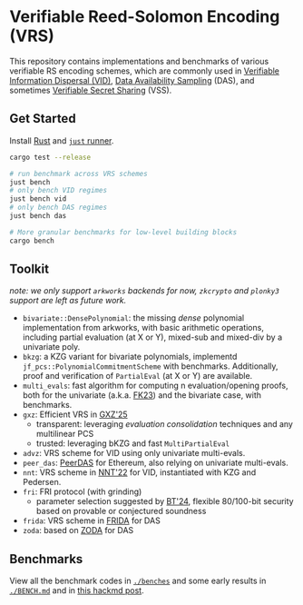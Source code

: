 # Verifiable Reed-Solomon Encoding (VRS)

This repository contains implementations and benchmarks of various verifiable RS encoding schemes, which are commonly used in [Verifiable Information Dispersal (VID)](https://decentralizedthoughts.github.io/2024-08-08-vid/), [Data Availability Sampling](https://www.paradigm.xyz/2022/08/das) (DAS), and sometimes [Verifiable Secret Sharing](https://en.wikipedia.org/wiki/Verifiable_secret_sharing) (VSS).

## Get Started

Install [Rust](https://www.rust-lang.org/) and [`just` runner](https://just.systems/).

``` sh
cargo test --release

# run benchmark across VRS schemes
just bench 
# only bench VID regimes
just bench vid
# only bench DAS regimes
just bench das

# More granular benchmarks for low-level building blocks
cargo bench
```

## Toolkit

_note: we only support `arkworks` backends for now, `zkcrypto` and `plonky3` support are left as future work._

- `bivariate::DensePolynomial`: the missing _dense_ polynomial implementation from arkworks, with basic arithmetic operations, including partial evaluation (at X or Y), mixed-sub and mixed-div by a univariate poly.
- `bkzg`: a KZG variant for bivariate polynomials, implementd `jf_pcs::PolynomialCommitmentScheme` with benchmarks. Additionally, proof and verification of `PartialEval` (at X or Y) are available.
- `multi_evals`: fast algorithm for computing n evaluation/opening proofs, both for the univariate (a.k.a. [FK23](https://eprint.iacr.org/2023/033)) and the bivariate case, with benchmarks.
- `gxz`: Efficient VRS in [GXZ'25]()
  - transparent: leveraging _evaluation consolidation_ techniques and any multilinear PCS
  - trusted: leveraging bKZG and fast `MultiPartialEval`
- `advz`: VRS scheme for VID using only univariate multi-evals.
- `peer_das`: [PeerDAS](https://eprint.iacr.org/2024/1362.pdf) for Ethereum, also relying on univariate multi-evals.
- `nnt`: VRS scheme in [NNT'22](https://arxiv.org/pdf/2111.12323) for VID, instantiated with KZG and Pedersen.
- `fri`: FRI protocol (with grinding)
  - parameter selection suggested by [BT'24](https://eprint.iacr.org/2024/1161), flexible 80/100-bit security based on provable or conjectured soundness
- `frida`: VRS scheme in [FRIDA](https://eprint.iacr.org/2024/248) for DAS
- `zoda`: based on [ZODA](https://eprint.iacr.org/2025/034) for DAS 

## Benchmarks

View all the benchmark codes in [`./benches`](./benches) and some early results in [`./BENCH.md`](./BENCH.md) and in [this hackmd post](https://hackmd.io/@alxiong/vrs-bench).
    
